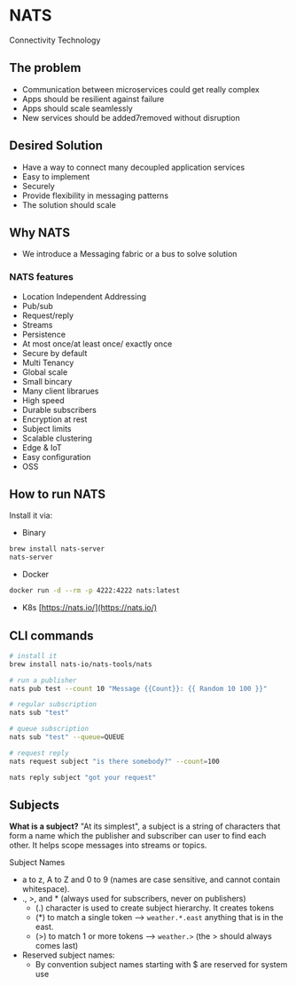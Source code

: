 # NATS

Connectivity Technology

## The problem
- Communication between microservices could get really complex
- Apps should be resilient against failure
- Apps should scale seamlessly
- New services should be added7removed without disruption

## Desired Solution
- Have a way to connect many decoupled application services
- Easy to implement
- Securely
- Provide flexibility in messaging patterns
- The solution should scale

## Why NATS
- We introduce a Messaging fabric or a bus to solve solution

### NATS features
- Location Independent Addressing
- Pub/sub 
- Request/reply
- Streams
- Persistence
- At most once/at least once/ exactly once
- Secure by default
- Multi Tenancy
- Global scale
- Small bincary
- Many client librarues
- High speed
- Durable subscribers
- Encryption at rest
- Subject limits
- Scalable clustering
- Edge & IoT
- Easy configuration
- OSS

## How to run NATS
Install it via:
- Binary
```sh
brew install nats-server
nats-server
```
- Docker
```sh
docker run -d --rm -p 4222:4222 nats:latest
```
- K8s
[https://nats.io/](https://nats.io/)

## CLI commands

```sh
# install it
brew install nats-io/nats-tools/nats

# run a publisher
nats pub test --count 10 "Message {{Count}}: {{ Random 10 100 }}"

# regular subscription
nats sub "test"

# queue subscription
nats sub "test" --queue=QUEUE

# request reply
nats request subject "is there somebody?" --count=100

nats reply subject "got your request"
```

## Subjects

**What is a subject?**
"At its simplest", a subject is a string of characters that form a name which the publisher and subscriber can user to find each other. It helps scope messages into streams or topics.

Subject Names
- a to z, A to Z and 0 to 9 (names are case sensitive, and cannot contain whitespace).
- ., >, and * (always used for subscribers, never on publishers)
  - (.) character is used to create subject hierarchy. It creates tokens
  - (*) to match a single token --> `weather.*.east` anything that is in the east.
  - (>) to match 1 or more tokens --> `weather.>` (the > should always comes last)
- Reserved subject names:
  - By convention subject names starting with $ are reserved for system use
